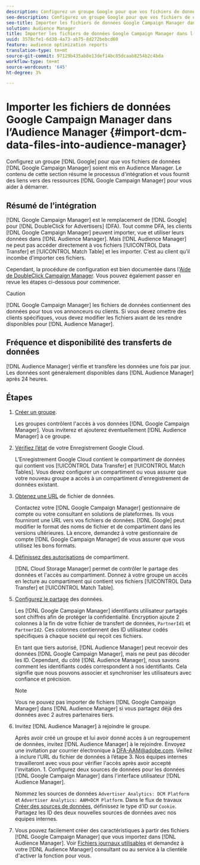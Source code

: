 ```yaml
---
description: Configurez un groupe Google pour que vos fichiers de données Google Campaign Manager soient mis en Audience Manager. Le contenu de cette section résume le processus d’intégration et vous fournit des liens vers les ressources Google Campaign Manager pour vous aider à démarrer.
seo-description: Configurez un groupe Google pour que vos fichiers de données Google Campaign Manager soient mis en Audience Manager. Le contenu de cette section résume le processus d’intégration et vous fournit des liens vers les ressources Google Campaign Manager pour vous aider à démarrer.
seo-title: Importer les fichiers de données Google Campaign Manager dans l’Audience Manager
solution: Audience Manager
title: Importer les fichiers de données Google Campaign Manager dans l’Audience Manager
uuid: 3578cfe1-6d30-4a73-ab75-8d272bebcd60
feature: audience optimization reports
translation-type: tm+mt
source-git-commit: 97129b435ab8e13def14bc85dcaab8254b2c4bda
workflow-type: tm+mt
source-wordcount: '645'
ht-degree: 3%

---
```



# Importer les fichiers de données Google Campaign Manager dans l’Audience Manager {#import-dcm-data-files-into-audience-manager}

Configurez un groupe [!DNL Google] pour que vos fichiers de données [!DNL Google Campaign Manager] soient mis en Audience Manager. Le contenu de cette section résume le processus d&#39;intégration et vous fournit des liens vers des ressources [!DNL Google Campaign Manager] pour vous aider à démarrer.

## Résumé de l’intégration

[!DNL Google Campaign Manager] est le remplacement de [!DNL Google] pour [!DNL DoubleClick for Advertisers] (DFA). Tout comme DFA, les clients [!DNL Google Campaign Manager] peuvent importer, vue et utiliser leurs données dans [!DNL Audience Manager]. Mais [!DNL Audience Manager] ne peut pas accéder directement à vos fichiers [!UICONTROL Data Transfer] et [!UICONTROL Match Table] et les importer. C’est au client qu’il incombe d’importer ces fichiers.

Cependant, la procédure de configuration est bien documentée dans l&#39;[Aide de DoubleClick Campaign Manager](https://support.google.com/dcm/partner/answer/2941575?hl=en&amp;ref_topic=6107456). Vous pouvez également passer en revue les étapes ci-dessous pour commencer.

>[!CAUTION]
>
>[!DNL Google Campaign Manager] les fichiers de données contiennent des données pour tous vos annonceurs ou clients. Si vous devez omettre des clients spécifiques, vous devez modifier les fichiers avant de les rendre disponibles pour [!DNL Audience Manager].

## Fréquence et disponibilité des transferts de données

[!DNL Audience Manager] vérifie et transfère les données une fois par jour. Les données sont généralement disponibles dans [!DNL Audience Manager] après 24 heures.

## Étapes

1. [Créer un groupe](https://support.google.com/dcm/partner/answer/3370419?hl=en&amp;ref_topic=6107456).

   Les groupes contrôlent l&#39;accès à vos données [!DNL Google Campaign Manager]. Vous inviterez et ajouterez éventuellement [!DNL Audience Manager] à ce groupe.

1. [Vérifiez l’état](https://support.google.com/dcm/partner/answer/3370481?hl=en&amp;ref_topic=6107456) de votre Enregistrement Google Cloud.

   L’Enregistrement Google Cloud contient le compartiment de données qui contient vos [!UICONTROL Data Transfer] et [!UICONTROL Match Tables]. Vous devez configurer un compartiment ou vous assurer que votre nouveau groupe a accès à un compartiment d&#39;enregistrement de données existant.

1. [Obtenez une URL](https://support.google.com/dcm/partner/answer/3370482?hl=en&amp;ref_topic=6107456) de fichier de données.

   Contactez votre [!DNL Google Campaign Manager] gestionnaire de compte ou votre consultant en solutions de plateformes. Ils vous fourniront une URL vers vos fichiers de données. [!DNL Google] peut modifier le format des noms de fichier et de compartiment dans les versions ultérieures. Là encore, demandez à votre gestionnaire de compte [!DNL Google Campaign Manager] de vous assurer que vous utilisez les bons formats.

1. [Définissez des autorisations](https://cloud.google.com/storage/docs/cloud-console?csw=1#_bucketpermission) de compartiment.

   [!DNL Cloud Storage Manager] permet de contrôler le partage des données et l&#39;accès au compartiment. Donnez à votre groupe un accès en lecture au compartiment qui contient vos fichiers [!UICONTROL Data Transfer] et [!UICONTROL Match Table].

1. [Configurez le partage](https://support.google.com/dcm/partner/answer/6206106?hl=en) des données.

   Les [!DNL Google Campaign Manager] identifiants utilisateur partagés sont chiffrés afin de protéger la confidentialité. Encryption ajoute 2 colonnes à la fin de votre fichier de transfert de données, `PartnerId1` et `PartnerId2`. Ces colonnes contiennent des ID utilisateur codés spécifiques à chaque société qui reçoit ces fichiers.

   En tant que tiers autorisé, [!DNL Audience Manager] peut recevoir des données [!DNL Google Campaign Manager], mais ne peut pas décoder les ID. Cependant, du côté [!DNL Audience Manager], nous savons comment les identifiants codés correspondent à nos identifiants. Cela signifie que nous pouvons associer et synchroniser les utilisateurs avec confiance et précision.

   >[!NOTE]
   >Vous ne pouvez pas importer de fichiers [!DNL Google Campaign Manager] dans [!DNL Audience Manager] si vous partagez déjà des données avec 2 autres partenaires tiers.

1. Invitez [!DNL Audience Manager] à rejoindre le groupe.

   Après avoir créé un groupe et lui avoir donné accès à un regroupement de données, invitez [!DNL Audience Manager] à le rejoindre. Envoyez une invitation par courrier électronique à DFA-AAM@adobe.com. Veillez à inclure l’URL du fichier de données à l’étape 3. Nos équipes internes travailleront avec vous pour vérifier l&#39;accès après avoir accepté l&#39;invitation. 1. Configurez deux sources de données pour les données [!DNL Google Campaign Manager] dans l&#39;interface utilisateur [!DNL Audience Manager].

   Nommez les sources de données `Advertiser Analytics: DCM Platform` et `Advertiser Analytics: AAM+DCM Platform`. Dans le flux de travaux [Créer des sources de données](../../../features/manage-datasources.md#create-data-source), définissez le type d’ID sur `Cookie`. Partagez les ID des deux nouvelles sources de données avec nos équipes internes.

1. Vous pouvez facilement créer des caractéristiques à partir des fichiers [!DNL Google Campaign Manager] que vous importez dans [!DNL Audience Manager]. Voir [Fichiers journaux utilisables](../../../integration/media-data-integration/actionable-log-files.md) et demandez à votre [!DNL Audience Manager] consultant ou au service à la clientèle d&#39;activer la fonction pour vous.
